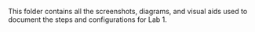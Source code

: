 This folder contains all the screenshots, diagrams, and visual aids used to document the steps and configurations for Lab 1.
